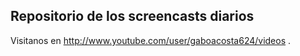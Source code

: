## Repositorio de los screencasts diarios

Visitanos en http://www.youtube.com/user/gaboacosta624/videos .


